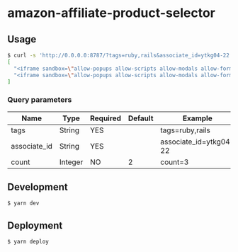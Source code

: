 # amazon-affiliate-product-selector

## Usage
```bash
$ curl -s 'http://0.0.0.0:8787/?tags=ruby,rails&associate_id=ytkg04-22' | jq
[
  "<iframe sandbox=\"allow-popups allow-scripts allow-modals allow-forms allow-same-origin\" style=\"width:120px;height:240px;\" marginwidth=\"0\" marginheight=\"0\" scrolling=\"no\" frameborder=\"0\" src=\"https://rcm-fe.amazon-adsystem.com/e/cm?lt1=_blank&bc1=000000&IS2=1&bg1=FFFFFF&fc1=000000&lc1=0000FF&t=ytkg04-22&language=ja_JP&o=9&p=8&l=as4&m=amazon&f=ifr&ref=as_ss_li_til&asins=4297124378&linkId=ab79cf41594d33d4f4b194b2bed0668e\"></iframe>",
  "<iframe sandbox=\"allow-popups allow-scripts allow-modals allow-forms allow-same-origin\" style=\"width:120px;height:240px;\" marginwidth=\"0\" marginheight=\"0\" scrolling=\"no\" frameborder=\"0\" src=\"https://rcm-fe.amazon-adsystem.com/e/cm?lt1=_blank&bc1=000000&IS2=1&bg1=FFFFFF&fc1=000000&lc1=0000FF&t=ytkg04-22&language=ja_JP&o=9&p=8&l=as4&m=amazon&f=ifr&ref=as_ss_li_til&asins=4297114623&linkId=940b10383211102c07b1f0a0eb01d90b\"></iframe>"
]
```

### Query parameters
| Name         | Type    | Required | Default | Example                |
|--------------|---------|----------|---------|------------------------|
| tags         | String  | YES      |         | tags=ruby,rails        |
| associate_id | String  | YES      |         | associate_id=ytkg04-22 |
| count        | Integer | NO       | 2       | count=3                |

## Development
```bash
$ yarn dev
```

## Deployment
```bash
$ yarn deploy
```
